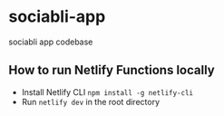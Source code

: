# sociabli-app
sociabli app codebase

## How to run Netlify Functions locally
- Install Netlify CLI `npm install -g netlify-cli`
- Run `netlify dev` in the root directory
